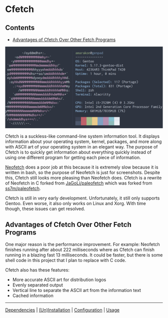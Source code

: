 Cfetch
================

## Contents

-   [Advantages of Cfetch Over Other Fetch
    Programs](#advantages-of-cfetch-over-other-fetch-programs)

![](example.png)

Cfetch is a suckless-like command-line system information tool. It
displays information about your operating system, kernel, packages, and
more along with ASCII art of your operating system in an elegant way.
The purpose of Cfetch is to quickly get information about everything
quickly instead of using one different program for getting each piece of
information.

[Neofetch](https://github.com/dylanaraps/neofetch) does a poor job at
this because it is extremely slow because it is written in bash, so the
purpose of Neofetch is just for screenshots. Despite this, Cfetch still
looks more pleasing than Neofetch does. Cfetch is a rewrite of Neofetch
in C forked from
[JaGoLi/paleofetch](https://github.com/JaGoLi/paleofetch) which was
forked from [ss7m/paleofetch](https://github.com/ss7m/paleofetch).

Cfetch is still in very early development. Unfortunately, it still only
supports Gentoo. Even worse, it also only works on Linux and Xorg. With
time though, these issues can get resolved.

## Advantages of Cfetch Over Other Fetch Programs

One major reason is the performance improvement. For example: Neofetch
finishes running after about 222 milliseconds where as Cfetch can finish
running in a blazing fast 13 milliseconds. It could be faster, but there
is some shell code in this project that I plan to replace with C code.

Cfetch also has these features:

-   More accurate ASCII art for distribution logos
-   Evenly separated output
-   Vertical line to separate the ASCII art from the information text
-   Cached information

------------------------------------------------------------------------

[Dependencies](https://github.com/amarakon/Cfetch/wiki/Dependencies) \|
[(Un)Installation](https://github.com/amarakon/Cfetch/wiki/(Un)Installation)
\|
[Configuration](https://github.com/amarakon/Cfetch/wiki/Configuration)
\| [Usage](https://github.com/amarakon/Cfetch/wiki/Usage)
